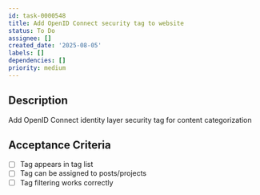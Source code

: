 ```yaml
---
id: task-0000548
title: Add OpenID Connect security tag to website
status: To Do
assignee: []
created_date: '2025-08-05'
labels: []
dependencies: []
priority: medium
---
```


## Description

Add OpenID Connect identity layer security tag for content categorization

## Acceptance Criteria

- [ ] Tag appears in tag list
- [ ] Tag can be assigned to posts/projects
- [ ] Tag filtering works correctly
